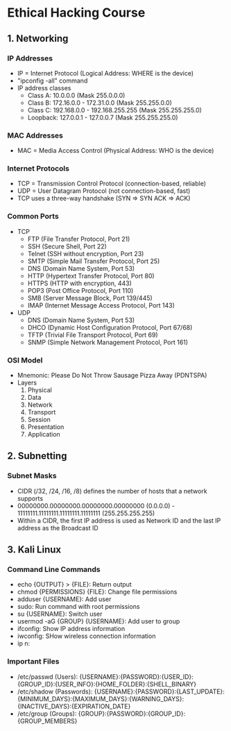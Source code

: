 # Ethical Hacking Course

## 1. Networking

### IP Addresses

- IP = Internet Protocol (Logical Address: WHERE is the device)
- "ipconfig -all" command
- IP address classes
  - Class A: 10.0.0.0 (Mask 255.0.0.0)
  - Class B: 172.16.0.0 - 172.31.0.0 (Mask 255.255.0.0)
  - Class C: 192.168.0.0 - 192.168.255.255 (Mask 255.255.255.0)
  - Loopback: 127.0.0.1 - 127.0.0.7 (Mask 255.255.255.0)

### MAC Addresses

- MAC = Media Access Control (Physical Address: WHO is the device)

### Internet Protocols

- TCP = Transmission Control Protocol (connection-based, reliable)
- UDP = User Datagram Protocol (not connection-based, fast)
- TCP uses a three-way handshake (SYN => SYN ACK => ACK)

### Common Ports

- TCP
  - FTP (File Transfer Protocol, Port 21)
  - SSH (Secure Shell, Port 22)
  - Telnet (SSH without encryption, Port 23)
  - SMTP (Simple Mail Transfer Protocol, Port 25)
  - DNS (Domain Name System, Port 53)
  - HTTP (Hypertext Transfer Protocol, Port 80)
  - HTTPS (HTTP with encryption, 443)
  - POP3 (Post Office Protocol, Port 110)
  - SMB (Server Message Block, Port 139/445)
  - IMAP (Internet Message Access Protocol, Port 143)
- UDP
  - DNS (Domain Name System, Port 53)
  - DHCO (Dynamic Host Configuration Protocol, Port 67/68)
  - TFTP (Trivial File Transport Protocol, Port 69)
  - SNMP (Simple Network Management Protocol, Port 161)

### OSI Model

- Mnemonic: Please Do Not Throw Sausage Pizza Away (PDNTSPA)
- Layers
  1. Physical
  2. Data
  3. Network
  4. Transport
  5. Session
  6. Presentation
  7. Application

## 2. Subnetting

### Subnet Masks

- CIDR (/32, /24, /16, /8) defines the number of hosts that a network supports
- 00000000.00000000.00000000.00000000 (0.0.0.0) - 11111111.11111111.11111111.11111111 (255.255.255.255)
- Within a CIDR, the first IP address is used as Network ID and the last IP address as the Broadcast ID

## 3. Kali Linux

### Command Line Commands

- echo {OUTPUT} > {FILE}: Return output
- chmod {PERMISSIONS} {FILE}: Change file permissions
- adduser {USERNAME}: Add user
- sudo: Run command with root permissions
- su {USERNAME}: Switch user
- usermod -aG {GROUP} {USERNAME}: Add user to group
- ifconfig: Show IP address information
- iwconfig: SHow wireless connection information
- ip n: 

### Important Files

- /etc/passwd (Users): {USERNAME}:{PASSWORD}:{USER_ID}:{GROUP_ID}:{USER_INFO}:{HOME_FOLDER}:{SHELL_BINARY}
- /etc/shadow (Passwords): {USERNAME}:{PASSWORD}:{LAST_UPDATE}:{MINIMUM_DAYS}:{MAXIMUM_DAYS}:{WARNING_DAYS}:{INACTIVE_DAYS}:{EXPIRATION_DATE}
- /etc/group (Groups): {GROUP}:{PASSWORD}:{GROUP_ID}:{GROUP_MEMBERS}


###
